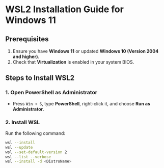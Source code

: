 # WSL2 Installation Guide for Windows 11

## Prerequisites
1. Ensure you have **Windows 11** or updated **Windows 10 (Version 2004 and higher)**.
2. Check that **Virtualization** is enabled in your system BIOS.

## Steps to Install WSL2

### 1. Open PowerShell as Administrator
- Press `Win + S`, type **PowerShell**, right-click it, and choose **Run as Administrator**.

### 2. Install WSL
Run the following command:
```bash
wsl --install
wsl --update
wsl --set-default-version 2
wsl --list --verbose
wsl --install -d <DistroName>

